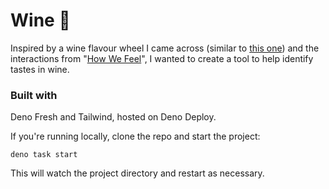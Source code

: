 # Wine 🍇

Inspired by a wine flavour wheel I came across (similar to
[this one](https://winefolly.com/tips/wine-aroma-wheel-100-flavors/)) and the
interactions from "[How We Feel](https://howwefeel.org/)", I wanted to create a
tool to help identify tastes in wine.

### Built with

Deno Fresh and Tailwind, hosted on Deno Deploy.

If you're running locally, clone the repo and start the project:

```
deno task start
```

This will watch the project directory and restart as necessary.
